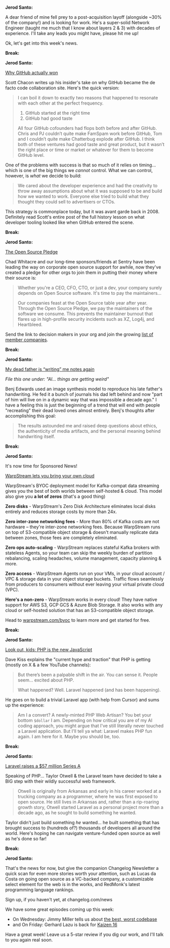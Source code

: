 **Jerod Santo:**

A dear friend of mine fell prey to a post-acquisition layoff (alongside ~30% of the company!) and is looking for work. He's a super-solid Network Engineer (taught me much that I know about layers 2 & 3) with decades of experience. I'll take any leads you might have, please hit me up!

Ok, let's get into this week's news.

**Break:**

**Jerod Santo:**

[Why GitHub actually won](https://blog.gitbutler.com/why-github-actually-won/)

Scott Chacon writes up his insider's take on why GitHub became the de facto code collaboration site. Here's the quick version:

>   I can boil it down to exactly two reasons that happened to resonate with each other at the perfect frequency.
>
>   1. GitHub started at the right time
>   2. GitHub had good taste
>
>   All four GitHub cofounders had flops both before and after GitHub. Chris and PJ couldn’t quite make FamSpam work before GitHub, Tom and I couldn’t quite make Chatterbug explode after GitHub. I think both of these ventures had good taste and great product, but it wasn’t the right place or time or market or whatever for them to become GitHub level.

One of the problems with success is that so much of it relies on timing... which is one of the big things we *cannot* control. What we can control, however, is _what_ we decide to build:

>   We cared about the developer experience and had the creativity to throw away assumptions about what it was supposed to be and build how we wanted to work. Everyone else tried to build what they thought they could sell to advertisers or CTOs.

This strategy is commonplace today, but it was avant garde back in 2008. Definitely read Scott's entire post of the full history lesson on what developer tooling looked like when GitHub entered the scene.


**Break:**

**Jerod Santo:**

[The Open Source Pledge](https://osspledge.com/)

Chad Whitacre and our long-time sponsors/friends at Sentry have been leading the way on corporate open source support for awhile, now they've created a pledge for other orgs to join them in putting their money where their source is:

>   Whether you're a CEO, CFO, CTO, or just a dev, your company surely depends on Open Source software. It's time to pay the maintainers...
>
>   Our companies feast at the Open Source table year after year. Through the Open Source Pledge, we pay the maintainers of the software we consume. This prevents the maintainer burnout that flares up in high-profile security incidents such as XZ, Log4j, and Heartbleed.

Send the link to decision makers in your org and join the growing [list of member companies](https://osspledge.com/members/).


**Break:**

**Jerod Santo:**

[My dead father is “writing” me notes again](https://arstechnica.com/information-technology/2024/09/my-dead-father-is-writing-me-notes-again/)

_File this one under: "AI... things are getting weird"_

Benj Edwards used an image synthesis model to reproduce his late father's handwriting. He fed it a bunch of journals his dad left behind and now "part of him will live on in a dynamic way that was impossible a decade ago." I have a feeling this is just the beginning of a trend that will end with people "recreating" their dead loved ones almost entirely. Benj's thoughts after accomplishing this goal:

>   The results astounded me and raised deep questions about ethics, the authenticity of media artifacts, and the personal meaning behind handwriting itself.

**Break:**

**Jerod Santo:**

It's now time for Sponsored News!

[WarpStream lets you bring your own cloud](https://www.warpstream.com/byoc)

WarpStream's BYOC deployment model for Kafka-compat data streaming gives you the best of both worlds between self-hosted & cloud. This model also give you **a lot of zeros** (that's a good thing)

**Zero disks** - WarpStream's Zero Disk Architecture eliminates local disks entirely and reduces storage costs by more than 24x.

**Zero inter-zone networking fees** - More than 80% of Kafka costs are not hardware – they're inter-zone networking fees. Because WarpStream runs on top of S3-compatible object storage & doesn't manually replicate data between zones, those fees are completely eliminated.

**Zero ops auto-scaling** - WarpStream replaces stateful Kafka brokers with stateless Agents, so your team can skip the weekly burden of partition rebalancing, scaling headaches, volume management, capacity planning & more.

**Zero access** - WarpStream Agents run on your VMs, in your cloud account / VPC & storage data in your object storage buckets. Traffic flows seamlessly from producers to consumers without ever leaving your virtual private cloud (VPC).

**Here's a non-zero** - WarpStream works in every cloud! They have native support for AWS S3, GCP GCS & Azure Blob Storage. It also works with any cloud or self-hosted solution that has an S3-compatible object storage.

Head to [warpstream.com/byoc](https://warpstream.com/byoc) to learn more and get started for free.

**Break:**

**Jerod Santo:**

[Look out, kids: PHP is the new JavaScript](https://www.mux.com/blog/php-is-the-new-javascript)

Dave Kiss explains the "current hype and traction" that PHP is getting (mostly on X & a few YouTube channels):

>   But there’s been a palpable shift in the air. You can sense it. People seem… excited about PHP.
>
>   What happened? Well. Laravel happened (and has been happening).

He goes on to build a trivial Laravel app (with help from Cursor) and sums up the experience:

>   Am I a convert? A newly-minted PHP Web Artisan? You bet your bottom `$dollar` I am. Depending on how critical you are of my AI coding approach, you might argue that I've still literally never touched a Laravel application. But I'll tell ya what: Laravel makes PHP fun again. I am here for it. Maybe you should be, too.

**Break:**

**Jerod Santo:**

[Laravel raises a $57 million Series A](https://fortune.com/2024/09/05/laravel-raises-57-million-series-a-from-accel/)

Speaking of PHP... Taylor Otwell & the Laravel team have decided to take a BIG step with their wildly successful web framework.

>   Otwell is originally from Arkansas and early in his career worked at a trucking company as a programmer, where he was first exposed to open source. He still lives in Arkansas and, rather than a rip-roaring growth story, Otwell started Laravel as a personal project more than a decade ago, as he sought to build something he wanted.

Taylor didn't just build something _he_ wanted... he built something that has brought success to (hundreds of?) thousands of developers all around the world. Here's hoping he can navigate venture-funded open source as well as he's done so far!

**Break:**

**Jerod Santo:**

That's the news for now, but give the companion Changelog Newsletter a quick scan for even more stories worth your attention, such as Lucas da Costa on going open source as a VC-backed company, a customizable select element for the web is in the works, and RedMonk's latest programming language rankings.

Sign up, if you haven't yet, at changelog.com/news

We have some great episodes coming up this week:

- On Wednesday: Jimmy Miller tells us about [the best, worst codebase](https://jimmyhmiller.github.io/ugliest-beautiful-codebase)
- and On Friday: Gerhard Lazu is back for [Kaizen 16](https://github.com/thechangelog/changelog.com/discussions/520)

Have a great week! Leave us a 5-star review if you dig our work, and I'll talk to you again real soon.
